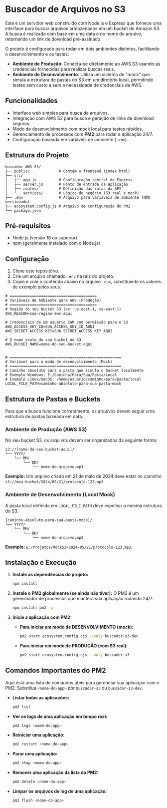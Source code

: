 # Buscador de Arquivos no S3

Este é um servidor web construído com Node.js e Express que fornece uma interface para buscar arquivos armazenados em um bucket do Amazon S3. A busca é realizada com base em uma data e no nome do arquivo, retornando um link de download pré-assinado.

O projeto é configurado para rodar em dois ambientes distintos, facilitando o desenvolvimento e os testes:

*   **Ambiente de Produção**: Conecta-se diretamente ao AWS S3 usando as credenciais fornecidas para realizar buscas reais.
*   **Ambiente de Desenvolvimento**: Utiliza um sistema de "mock" que simula a estrutura de pastas do S3 em um diretório local, permitindo testes sem custo e sem a necessidade de credenciais da AWS.

## Funcionalidades

- Interface web simples para busca de arquivos.
- Integração com AWS S3 para busca e geração de links de download seguros.
- Modo de desenvolvimento com mock local para testes rápidos.
- Gerenciamento de processos com **PM2** para rodar a aplicação 24/7.
- Configuração baseada em variáveis de ambiente (`.env`).

## Estrutura do Projeto

```
buscador-AWS-S3/
├── public/             # Contém o frontend (index.html)
├── src/
│   ├── app.js          # Configuração central do Express
│   ├── server.js       # Ponto de entrada da aplicação
│   ├── routes/         # Definição das rotas da API
│   └── services/       # Lógica de negócio (S3 real e mock)
├── .env                # Arquivo para variáveis de ambiente (NÃO versionado)
├── ecosystem.config.js # Arquivo de configuração do PM2
└── package.json
```

## Pré-requisitos

- Node.js (versão 18 ou superior)
- npm (geralmente instalado com o Node.js)

## Configuração

1.  Clone este repositório.
2.  Crie um arquivo chamado `.env` na raiz do projeto.
3.  Copie e cole o conteúdo abaixo no arquivo `.env`, substituindo os valores de exemplo pelos seus.

```env
# =======================================
# Variáveis de Ambiente para AWS (Produção)
# =======================================
# Região do seu bucket S3 (ex: us-east-1, sa-east-1)
AWS_REGION=sua-regiao-aws-aqui

# Credenciais de um usuário IAM com permissão para o S3
AWS_ACCESS_KEY_ID=SUA_ACCESS_KEY_ID_AQUI
AWS_SECRET_ACCESS_KEY=SUA_SECRET_ACCESS_KEY_AQUI

# O nome exato do seu bucket no S3
AWS_BUCKET_NAME=nome-do-seu-bucket-aqui


# ==================================================
# Variável para o modo de desenvolvimento (Mock)
# ==================================================
# Caminho absoluto para a pasta que simula o bucket localmente
# Exemplo Windows: E:/Caminho/Para/Sua/Pasta/Local
# Exemplo Linux/macOS: /home/usuario/caminho/para/pasta/local
LOCAL_FILE_PATH=caminho-absoluto-para-sua-pasta-mock
```

## Estrutura de Pastas e Buckets

Para que a busca funcione corretamente, os arquivos devem seguir uma estrutura de pastas baseada em data.

### Ambiente de Produção (AWS S3)

No seu bucket S3, os arquivos devem ser organizados da seguinte forma:

```
s3://[nome-do-seu-bucket-aqui]/
└── YYYY/
    └── MM/
        └── DD/
            └── nome-do-arquivo.mp3
```

**Exemplo:** Um arquivo criado em 21 de maio de 2024 deve estar no caminho `s3://meu-bucket/2024/05/21/protocolo-123.mp3`.

### Ambiente de Desenvolvimento (Local Mock)

A pasta local definida em `LOCAL_FILE_PATH` deve espelhar a mesma estrutura do S3.

```
[caminho-absoluto-para-sua-pasta-mock]/
└── YYYY/
    └── MM/
        └── DD/
            └── nome-do-arquivo.mp3
```

**Exemplo:** `E:/Projetos/MockS3/2024/05/21/protocolo-123.mp3`.

## Instalação e Execução

1.  **Instale as dependências do projeto:**
    ```bash
    npm install
    ```

2.  **Instale o PM2 globalmente (se ainda não tiver):**
    O PM2 é um gerenciador de processos que manterá sua aplicação rodando 24/7.
    ```bash
    npm install pm2 -g
    ```

3.  **Inicie a aplicação com PM2:**

    *   **Para iniciar em modo de DESENVOLVIMENTO (mock):**
        ```bash
        pm2 start ecosystem.config.cjs --only buscador-s3-dev
        ```

    *   **Para iniciar em modo de PRODUÇÃO (com S3 real):**
        ```bash
        pm2 start ecosystem.config.cjs --only buscador-s3
        ```

## Comandos Importantes do PM2

Aqui está uma lista de comandos úteis para gerenciar sua aplicação com o PM2. Substitua `<nome-do-app>` por `buscador-s3` ou `buscador-s3-dev`.

- **Listar todas as aplicações:**
  ```bash
  pm2 list
  ```
- **Ver os logs de uma aplicação em tempo real:**
  ```bash
  pm2 logs <nome-do-app>
  ```
- **Reiniciar uma aplicação:**
  ```bash
  pm2 restart <nome-do-app>
  ```
- **Parar uma aplicação:**
  ```bash
  pm2 stop <nome-do-app>
  ```
- **Remover uma aplicação da lista do PM2:**
  ```bash
  pm2 delete <nome-do-app>
  ```
- **Limpar os arquivos de log de uma aplicação:**
  ```bash
  pm2 flush <nome-do-app>
  ```